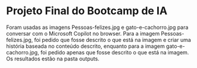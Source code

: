 # Projeto Final do Bootcamp de IA

Foram usadas as imagens Pessoas-felizes.jpg e gato-e-cachorro.jpg para conversar com o Microsoft Copilot no browser. 
Para a imagem Pessoas-felizes.jpg, foi pedido que fosse descrito o que está na imagem e criar uma história baseada no conteúdo descrito, enquanto para a imagem gato-e-cachorro.jpg, foi pedido apenas que fosse descrito o que está na imagem. 
Os resultados estão na pasta outputs.

